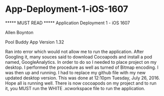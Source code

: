 # App-Deployment-1-iOS-1607
***** MUST READ *****  Application Deployment 1 - iOS 1607

Allen Boynton

Pool Buddy App
Version 1.32

Ran into error which would not allow me to run the application. After Googling it, many souces said to download Cocoapods and install a pod named, GoogleAnalytics. In order to do so I needed to place project on my desktop. I performed the procedure as well as turned of Bitmap encoding. I was then up and running. 
I had to replace my github file with my new updated desktop version. This was done at 12:10pm Tuesday, July 26, 2016. Hope all is running well. There is now cocoapods on my project and to run it, you MUST run the WHITE .xcworkspace file to run the application.
